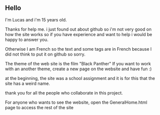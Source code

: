 ## Hello

I'm Lucas and i'm 15 years old.

Thanks for help me.
i just found out about github so i'm not very good on how the site works so if you have experience and want to help i would be happy to answer you.

Otherwise I am French so the text and some tags are in French because I did not think to put it on github so sorry.

The theme of the web site is the film "Black Panther"
If you want to work with an another theme, create a new page on the website and have fun :) 

at the beginning, the site was a school assignment and it is for this that the site has a weird name.

thank you for all the people who collaborate in this project.

For anyone who wants to see the website, open the GeneralHome.html page to access the rest of the site


